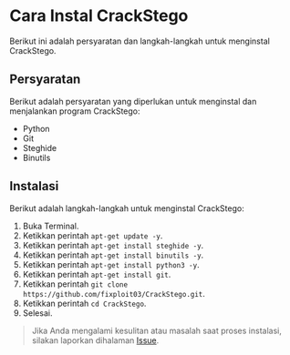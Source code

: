 # Cara Instal CrackStego

Berikut ini adalah persyaratan dan langkah-langkah untuk menginstal CrackStego.

## Persyaratan 

Berikut adalah persyaratan yang diperlukan untuk menginstal dan menjalankan program CrackStego:

- Python
- Git
- Steghide
- Binutils

## Instalasi  

Berikut adalah langkah-langkah untuk menginstal CrackStego:

1. Buka Terminal.
2. Ketikkan perintah `apt-get update -y`.
3. Ketikkan perintah `apt-get install steghide -y`.
4. Ketikkan perintah `apt-get install binutils -y`.
5. Ketikkan perintah `apt-get install python3 -y`.
6. Ketikkan perintah `apt-get install git`.
7. Ketikkan perintah `git clone https://github.com/fixploit03/CrackStego.git`.
8. Ketikkan perintah `cd CrackStego`.
9. Selesai.

> Jika Anda mengalami kesulitan atau masalah saat proses instalasi, silakan laporkan dihalaman [Issue](https://github.com/fixploit03/CrackStego/issues).
